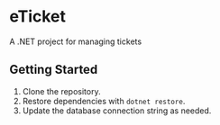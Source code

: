 # eTicket

A .NET project for managing tickets

## Getting Started

1. Clone the repository.
2. Restore dependencies with `dotnet restore`.
3. Update the database connection string as needed.